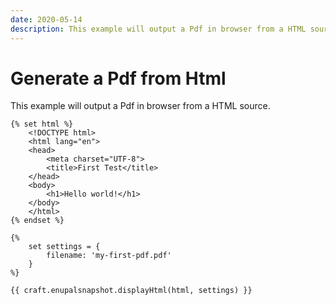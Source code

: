 ```yaml
---
date: 2020-05-14
description: This example will output a Pdf in browser from a HTML source.
---
```


# Generate a Pdf from Html

This example will output a Pdf in browser from a HTML source.

```twig
{% set html %}
	<!DOCTYPE html>
	<html lang="en">
	<head>
		<meta charset="UTF-8">
		<title>First Test</title>
	</head>
	<body>
		<h1>Hello world!</h1>
	</body>
	</html>
{% endset %}

{%
	set settings = {
		filename: 'my-first-pdf.pdf'
	}
%}

{{ craft.enupalsnapshot.displayHtml(html, settings) }}
```